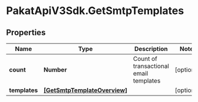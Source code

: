 # PakatApiV3Sdk.GetSmtpTemplates

## Properties
Name | Type | Description | Notes
------------ | ------------- | ------------- | -------------
**count** | **Number** | Count of transactional email templates | [optional] 
**templates** | [**[GetSmtpTemplateOverview]**](GetSmtpTemplateOverview.md) |  | [optional] 


